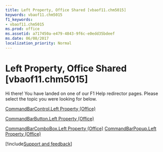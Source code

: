 ```yaml
---
title: Left Property, Office Shared [vbaof11.chm5015]
keywords: vbaof11.chm5015
f1_keywords:
- vbaof11.chm5015
ms.prod: office
ms.assetid: a717450a-e479-4843-9f6c-e0edd35bdeef
ms.date: 06/08/2017
localization_priority: Normal
---
```



# Left Property, Office Shared [vbaof11.chm5015]

Hi there! You have landed on one of our F1 Help redirector pages. Please select the topic you were looking for below.

[CommandBarControl.Left Property (Office)](https://msdn.microsoft.com/library/5af66df7-cfaa-bd98-612e-07be6d0d08c5%28Office.15%29.aspx)

[CommandBarButton.Left Property (Office)](https://msdn.microsoft.com/library/0a3a83ce-bbb5-1884-4125-0d9f1bf20d27%28Office.15%29.aspx)

[CommandBarComboBox.Left Property (Office)](https://msdn.microsoft.com/library/01dc5c7c-4fc6-a2fe-fa27-c24ed0802dd6%28Office.15%29.aspx)
[CommandBarPopup.Left Property (Office)](https://msdn.microsoft.com/library/d384480a-9777-acee-d943-ec4ebb6cb5e7%28Office.15%29.aspx)

[!include[Support and feedback](~/includes/feedback-boilerplate.md)]